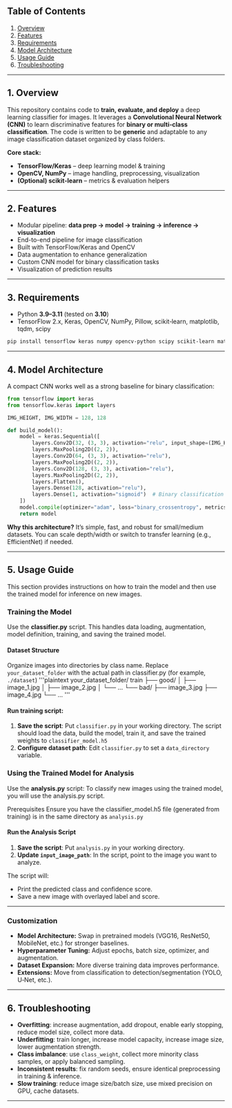 ## Table of Contents

1. [Overview](#overview)
2. [Features](#features)
3. [Requirements](#requirements)
4. [Model Architecture](#model-architecture)
5. [Usage Guide](#usage-guide)
6. [Troubleshooting](#troubleshooting)

---

## 1. Overview

This repository contains code to **train, evaluate, and deploy** a deep learning classifier for images. It leverages a **Convolutional Neural Network (CNN)** to learn discriminative features for **binary or multi‑class classification**. The code is written to be **generic** and adaptable to any image classification dataset organized by class folders.

**Core stack:**

* **TensorFlow/Keras** – deep learning model & training
* **OpenCV, NumPy** – image handling, preprocessing, visualization
* **(Optional) scikit‑learn** – metrics & evaluation helpers

---

## 2. Features

* Modular pipeline: **data prep → model → training → inference → visualization**
* End-to-end pipeline for image classification
* Built with TensorFlow/Keras and OpenCV
* Data augmentation to enhance generalization
* Custom CNN model for binary classification tasks
* Visualization of prediction results

---

## 3. Requirements

* Python **3.9–3.11** (tested on **3.10**)
* TensorFlow 2.x, Keras, OpenCV, NumPy, Pillow, scikit‑learn, matplotlib, tqdm, scipy

```bash
pip install tensorflow keras numpy opencv-python scipy scikit-learn matplotlib tqdm pillow
```

---
## 4. Model Architecture

A compact CNN works well as a strong baseline for binary classification:

```python
from tensorflow import keras
from tensorflow.keras import layers

IMG_HEIGHT, IMG_WIDTH = 128, 128

def build_model():
    model = keras.Sequential([
        layers.Conv2D(32, (3, 3), activation="relu", input_shape=(IMG_HEIGHT, IMG_WIDTH, 3)),
        layers.MaxPooling2D((2, 2)),
        layers.Conv2D(64, (3, 3), activation="relu"),
        layers.MaxPooling2D((2, 2)),
        layers.Conv2D(128, (3, 3), activation="relu"),
        layers.MaxPooling2D((2, 2)),
        layers.Flatten(),
        layers.Dense(128, activation="relu"),
        layers.Dense(1, activation="sigmoid")  # Binary classification
    ])
    model.compile(optimizer="adam", loss="binary_crossentropy", metrics=["accuracy"])
    return model
```

**Why this architecture?** It’s simple, fast, and robust for small/medium datasets. You can scale depth/width or switch to transfer learning (e.g., EfficientNet) if needed.

---

## 5. Usage Guide

This section provides instructions on how to train the model and then use the trained model for inference on new images.

### Training the Model

Use the **classifier.py** script. This handles data loading, augmentation, model definition, training, and saving the trained model.

#### Dataset Structure

Organize images into directories by class name. Replace `your_dataset_folder` with the actual path in classifier.py (for example, `./dataset`)
'''plaintext
your_dataset_folder/
train
  ├── good/
  │   ├── image_1.jpg
  │   ├── image_2.jpg
  │   └── ...
  └── bad/
      ├── image_3.jpg
      ├── image_4.jpg
      └── ...
'''
#### Run training script:
1. **Save the script**: Put `classifier.py` in your working directory. The script should load the data, build the model, train it, and save the trained weights to `classifier_model.h5`
2. **Configure dataset path**: Edit `classifier.py` to set a `data_directory` variable.


### Using the Trained Model for Analysis

Use the **analysis.py** script:
To classify new images using the trained model, you will use the analysis.py script.

Prerequisites
Ensure you have the classifier_model.h5 file (generated from training) is in the same directory as `analysis.py`

#### Run the Analysis Script

1. **Save the script**: Put `analysis.py` in your working directory.
2. **Update `input_image_path`**: In the script, point to the image you want to analyze.


The script will:

* Print the predicted class and confidence score.
* Save a new image with overlayed label and score.

---

### Customization

* **Model Architecture:** Swap in pretrained models (VGG16, ResNet50, MobileNet, etc.) for stronger baselines.
* **Hyperparameter Tuning:** Adjust epochs, batch size, optimizer, and augmentation.
* **Dataset Expansion:** More diverse training data improves performance.
* **Extensions:** Move from classification to detection/segmentation (YOLO, U‑Net, etc.).

---

## 6. Troubleshooting

- **Overfitting**: increase augmentation, add dropout, enable early stopping, reduce model size, collect more data.
- **Underfitting**: train longer, increase model capacity, increase image size, lower augmentation strength.
- **Class imbalance**: use `class_weight`, collect more minority class samples, or apply balanced sampling.
- **Inconsistent results**: fix random seeds, ensure identical preprocessing in training & inference.
- **Slow training**: reduce image size/batch size, use mixed precision on GPU, cache datasets.

---

